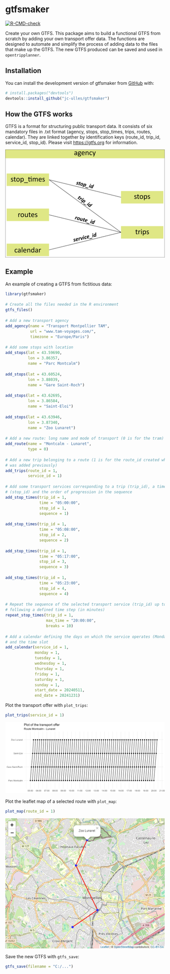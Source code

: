 
<!-- README.md is generated from README.Rmd. Please edit that file -->

# gtfsmaker

<!-- badges: start -->

[![R-CMD-check](https://github.com/jc-ulles/gtfsmaker/actions/workflows/R-CMD-check.yaml/badge.svg)](https://github.com/jc-ulles/gtfsmaker/actions/workflows/R-CMD-check.yaml)

<!-- badges: end -->

Create your own GTFS. This package aims to build a functional GTFS from
scratch by adding your own transport offer data. The functions are
designed to automate and simplify the process of adding data to the
files that make up the GTFS. The new GTFS produced can be saved and used
in `opentripplanner`.

## Installation

You can install the development version of gtfsmaker from
[GitHub](https://github.com/) with:

``` r
# install.packages("devtools")
devtools::install_github("jc-ulles/gtfsmaker")
```

## How the GTFS works

GTFS is a format for structuring public transport data. It consists of
six mandatory files in .txt format (agency, stops, stop_times, trips,
routes, calendar). They are linked together by identification keys
(route_id, trip_id, service_id, stop_id). Please visit
<https://gtfs.org> for information.

<img src='man/figures/id_GTFS.png'/>

## Example

An example of creating a GTFS from fictitious data:

``` r
library(gtfsmaker)

# Create all the files needed in the R environment
gtfs_files()

# Add a new transport agency
add_agency(name = "Transport Montpellier TAM",
           url = "www.tam-voyages.com/",
           timezone = "Europe/Paris")

# Add some stops with location
add_stops(lat = 43.59690,
          lon = 3.86357,
          name = "Parc Montcalm")

add_stops(lat = 43.60524,
          lon = 3.88039,
          name = "Gare Saint-Roch")

add_stops(lat = 43.62695,
          lon = 3.86584,
          name = "Saint-Eloi")

add_stops(lat = 43.63946,
          lon = 3.87340,
          name = "Zoo Lunaret")

# Add a new route: long name and mode of transport (0 is for the tram)
add_route(name = "Montcalm - Lunaret",
          type = 0)

# Add a new trip belonging to a route (1 is for the route_id created when the route
# was added previously)
add_trips(route_id = 1,
          service_id = 1)

# Add some transport services corresponding to a trip (trip_id), a timetable, a stop
# (stop_id) and the order of progression in the sequence
add_stop_times(trip_id = 1,
               time = "05:00:00",
               stop_id = 1,
               sequence = 1)

add_stop_times(trip_id = 1,
               time = "05:08:00",
               stop_id = 2,
               sequence = 2)

add_stop_times(trip_id = 1,
               time = "05:17:00",
               stop_id = 3,
               sequence = 3)

add_stop_times(trip_id = 1,
               time = "05:23:00",
               stop_id = 4,
               sequence = 4)

# Repeat the sequence of the selected transport service (trip_id) up to a maximum time,
# following a defined time step (in minutes)
repeat_stop_times(trip_id = 1,
                  max_time = "20:00:00",
                  breaks = 10)

# Add a calendar defining the days on which the service operates (Monday to Sunday)
# and the time slot
add_calendar(service_id = 1,
             monday = 1,
             tuesday = 1,
             wednesday = 1,
             thursday = 1,
             friday = 1,
             saturday = 1,
             sunday = 1,
             start_date = 20240511,
             end_date = 20241231)
```

Plot the transport offer with `plot_trips`:

``` r
plot_trips(service_id = 1)
```

<img src='man/figures/plot_example.png'/>

Plot the leaflet map of a selected route with `plot_map`:

``` r
plot_map(route_id = 1)
```

<img src='man/figures/Leaflet_example.png'/>

Save the new GTFS with `gtfs_save`:

``` r
gtfs_save(filename = "C:/...")
```
